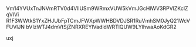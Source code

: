 Vm14YVUxTnJNVmRTV0d4VllUSm9WRmxVUW5kVmJGcHlWV3RPVlZKclZqVlVi
R1F3WWtkS1YxZHJUbFpTCmJFWXpWWHBDVDJSR1RuVmhSM0JyQ21WcVFUVlJN
bVIzWTJ4dmVtSjZNRXREYlVadldWRTlQUW9LYlhwaAoKdGR2

uxj